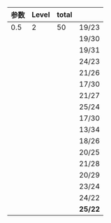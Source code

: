 |参数|Level|total | |
| - | - | - | - |
| 0.5 | 2 | 50 | 19/23|
| | | | 19/30|
|　| | | 19/31|
| | | | 24/23|
| | | | 21/26|
| | | | 17/30|
| | | | 21/27|
| | | | 25/24|
| | | | 17/30|
| | | | 13/34|
| | | | 18/26|
| | | | 20/25|
| | | | 21/28|
| | | | 20/29|
| | | | 23/24|
| | | | 24/22|
| | | | **25/22**|